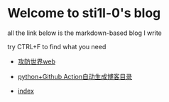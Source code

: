 
# Welcome to sti1l-0's blog

all the link below is the markdown-based blog I write

try CTRL+F to find what you need

+ [攻防世界web](https://sti1l-0.github.io/%E6%94%BB%E9%98%B2%E4%B8%96%E7%95%8Cweb)

+ [python+Github Action自动生成博客目录](https://sti1l-0.github.io/python%2BGithub%20Action%E8%87%AA%E5%8A%A8%E7%94%9F%E6%88%90%E5%8D%9A%E5%AE%A2%E7%9B%AE%E5%BD%95)

+ [index](https://sti1l-0.github.io/index)
